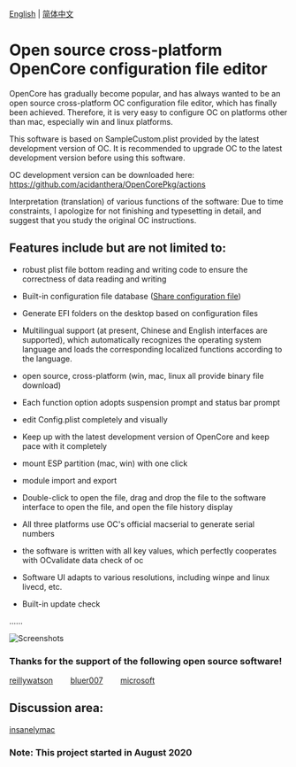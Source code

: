 [English](https://github.com/ic005k/QtOpenCoreConfig/blob/master/READMe.md) | [简体中文](https://github.com/ic005k/QtOpenCoreConfig/blob/master/READMe-en.md)
# Open source cross-platform OpenCore configuration file editor

OpenCore has gradually become popular, and has always wanted to be an open source cross-platform OC configuration file editor, which has finally been achieved. Therefore, it is very easy to configure OC on platforms other than mac, especially win and linux platforms.

This software is based on SampleCustom.plist provided by the latest development version of OC. It is recommended to upgrade OC to the latest development version before using this software.

OC development version can be downloaded here: https://github.com/acidanthera/OpenCorePkg/actions

Interpretation (translation) of various functions of the software: Due to time constraints, I apologize for not finishing and typesetting in detail, and suggest that you study the original OC instructions.

## Features include but are not limited to:

* robust plist file bottom reading and writing code to ensure the correctness of data reading and writing

* Built-in configuration file database ([Share configuration file](https://github.com/ic005k/QtOpenCoreConfigDatabase/issues))

* Generate EFI folders on the desktop based on configuration files

* Multilingual support (at present, Chinese and English interfaces are supported), which automatically recognizes the operating system language and loads the corresponding localized functions according to the language.

* open source, cross-platform (win, mac, linux all provide binary file download)

* Each function option adopts suspension prompt and status bar prompt

* edit Config.plist completely and visually

* Keep up with the latest development version of OpenCore and keep pace with it completely

* mount ESP partition (mac, win) with one click

* module import and export

* Double-click to open the file, drag and drop the file to the software interface to open the file, and open the file history display

* All three platforms use OC's official macserial to generate serial numbers

* the software is written with all key values, which perfectly cooperates with OCvalidate data check of oc

* Software UI adapts to various resolutions, including winpe and linux livecd, etc.

* Built-in update check

......

![Screenshots](https://github.com/ic005k/QtOpenCoreConfig/blob/master/qtocc.png)

### Thanks for the support of the following open source software!

[reillywatson](https://github.com/reillywatson/qtplist)&nbsp; &nbsp; &nbsp; &nbsp; [bluer007](https://github.com/bluer007/FindESP)&nbsp; &nbsp; &nbsp; &nbsp; [microsoft](https://github.com/microsoft/winfile)

## Discussion area:

[insanelymac](https://www.insanelymac.com/forum/topic/344752-open-source-cross-platform-opencore-configuration-file-editor/)

### Note: This project started in August 2020
